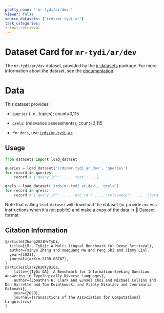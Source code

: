 ```yaml
---
pretty_name: '`mr-tydi/ar/dev`'
viewer: false
source_datasets: ['irds/mr-tydi_ar']
task_categories:
- text-retrieval
---
```


# Dataset Card for `mr-tydi/ar/dev`

The `mr-tydi/ar/dev` dataset, provided by the [ir-datasets](https://ir-datasets.com/) package.
For more information about the dataset, see the [documentation](https://ir-datasets.com/mr-tydi#mr-tydi/ar/dev).

# Data

This dataset provides:
 - `queries` (i.e., topics); count=3,115
 - `qrels`: (relevance assessments); count=3,115

 - For `docs`, use [`irds/mr-tydi_ar`](https://huggingface.co/datasets/irds/mr-tydi_ar)

## Usage

```python
from datasets import load_dataset

queries = load_dataset('irds/mr-tydi_ar_dev', 'queries')
for record in queries:
    record # {'query_id': ..., 'text': ...}

qrels = load_dataset('irds/mr-tydi_ar_dev', 'qrels')
for record in qrels:
    record # {'query_id': ..., 'doc_id': ..., 'relevance': ..., 'iteration': ...}

```

Note that calling `load_dataset` will download the dataset (or provide access instructions when it's not public) and make a copy of the
data in 🤗 Dataset format.

## Citation Information

```
@article{Zhang2021MrTyDi,
  title={{Mr. TyDi}: A Multi-lingual Benchmark for Dense Retrieval}, 
  author={Xinyu Zhang and Xueguang Ma and Peng Shi and Jimmy Lin},
  year={2021},
  journal={arXiv:2108.08787},
}
@article{Clark2020TyDiQa,
    title={{TyDi QA}: A Benchmark for Information-Seeking Question Answering in Typologically Diverse Languages},
    author={Jonathan H. Clark and Eunsol Choi and Michael Collins and Dan Garrette and Tom Kwiatkowski and Vitaly Nikolaev and Jennimaria Palomaki},
    year={2020},
    journal={Transactions of the Association for Computational Linguistics}
}
```
